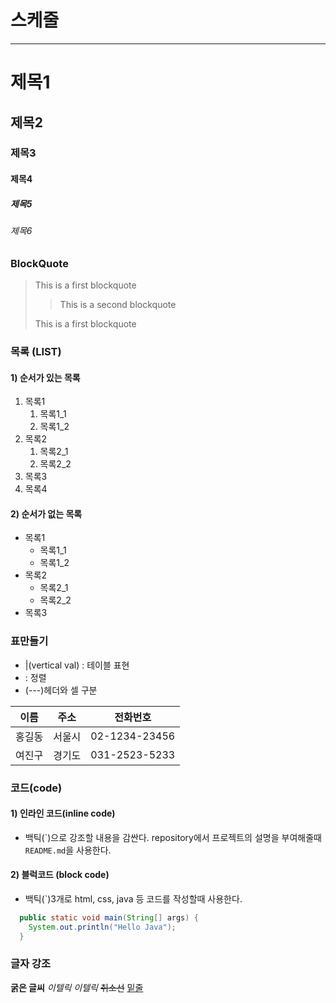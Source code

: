 # 스케줄

---

# 제목1

## 제목2

### 제목3

#### 제목4

##### 제목5

###### 제목6

### BlockQuote

> This is a first blockquote
>
> > This is a second blockquote
>
> This is a first blockquote

### 목록 (LIST)

#### 1) 순서가 있는 목록

1.  목록1
    1. 목록1_1
    2. 목록1_2
2.  목록2
    1. 목록2_1
    2. 목록2_2
3.  목록3
4.  목록4

#### 2) 순서가 없는 목록

- 목록1
  - 목록1_1
  - 목록1_2
- 목록2
  - 목록2_1
  - 목록2_2
- 목록3

### 표만들기

- |(vertical val) : 테이블 표현
- : 정렬
- (---)헤더와 셀 구분

|  이름  |  주소  |   전화번호    |
| :----: | :----: | :-----------: |
| 홍길동 | 서울시 | 02-1234-23456 |
| 여진구 | 경기도 | 031-2523-5233 |

### 코드(code)

#### 1) 인라인 코드(inline code)

- 백틱(\`)으로 강조할 내용을 감싼다.
  repository에서 프로젝트의 설명을 부여해줄때 `README.md`을 사용한다.

#### 2) 블럭코드 (block code)

- 백틱(`)3개로 html, css, java 등 코드를 작성할때 사용한다.

```java
  public static void main(String[] args) {
    System.out.println("Hello Java");
  }
```

### 글자 강조

**굵은 글씨**
_이텔릭_
_이텔릭_
~~취소선~~
<u>밑줄</u>
